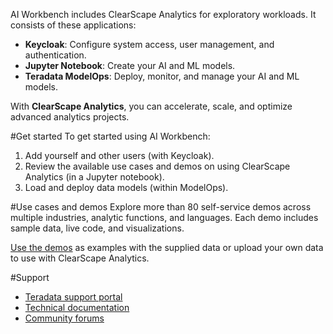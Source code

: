 AI Workbench includes ClearScape Analytics for exploratory workloads. It consists of these applications:
* **Keycloak**: Configure system access, user management, and authentication.
* **Jupyter Notebook**: Create your AI and ML models.
* **Teradata ModelOps**: Deploy, monitor, and manage your AI and ML models.

With **ClearScape Analytics**, you can accelerate, scale, and optimize advanced analytics projects. 

#Get started
To get started using AI Workbench: 

1. Add yourself and other users (with Keycloak). 
1. Review the available use cases and demos on using ClearScape Analytics (in a Jupyter notebook).
1. Load and deploy data models (within ModelOps). 

#Use cases and demos
Explore more than 80 self-service demos across multiple industries, analytic functions, and languages. Each demo includes sample data, live code, and visualizations.

[Use the demos](./jupyter/user/fs250044/lab/tree/Demo.index) as examples with the supplied data or upload your own data to use with ClearScape Analytics. 

#Support
* [Teradata support portal](https://support.teradata.com/csm)
* [Technical documentation](https://docs.teradata.com/)
* [Community forums](https://support.teradata.com/community)
